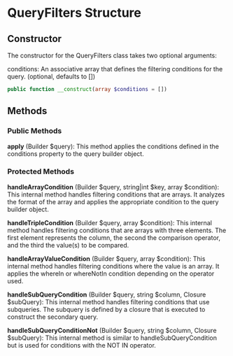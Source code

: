 # QueryFilters Structure

## Constructor

The constructor for the QueryFilters class takes two optional arguments:

conditions: An associative array that defines the filtering conditions for the query. (optional, defaults to [])

```php
public function __construct(array $conditions = [])
```

## Methods

### Public Methods

**apply** (Builder $query): This method applies the conditions defined in the conditions property to the query
builder object.

### Protected Methods

**handleArrayCondition** (Builder $query, string|int $key, array $condition): This internal method handles filtering
conditions that are arrays. It analyzes the format of the array and applies the appropriate condition to the query
builder object.

**handleTripleCondition** (Builder $query, array $condition): This internal method handles filtering conditions that are
arrays with three elements. The first element represents the column, the second the comparison operator, and the third
the value(s) to be compared.

**handleArrayValueCondition** (Builder $query, array $condition): This internal method handles filtering conditions
where the value is an array. It applies the whereIn or whereNotIn condition depending on the operator used.

**handleSubQueryCondition** (Builder $query, string $column, Closure $subQuery): This internal method handles filtering
conditions that use subqueries. The subquery is defined by a closure that is executed to construct the secondary query.

**handleSubQueryConditionNot** (Builder $query, string $column, Closure $subQuery): This internal method is similar to
handleSubQueryCondition but is used for conditions with the NOT IN operator.

